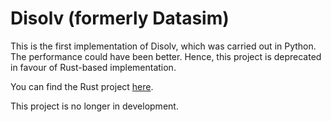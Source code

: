 # Disolv (formerly Datasim)

This is the first implementation of Disolv, which was carried out in Python. 
The performance could have been better. Hence, this project is deprecated in favour of Rust-based implementation.

You can find the Rust project [here](https://github.com/nagacharan-tangirala/disolv).

This project is no longer in development.  
